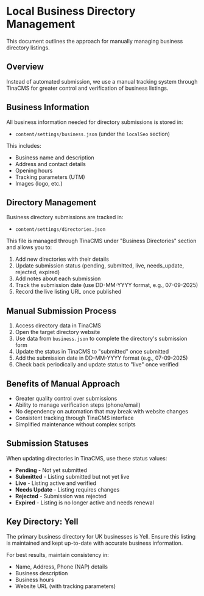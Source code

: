 # Local Business Directory Management

This document outlines the approach for manually managing business directory listings.

## Overview

Instead of automated submission, we use a manual tracking system through TinaCMS for greater control and verification of business listings.

## Business Information

All business information needed for directory submissions is stored in:
- `content/settings/business.json` (under the `localSeo` section)

This includes:
- Business name and description
- Address and contact details
- Opening hours
- Tracking parameters (UTM)
- Images (logo, etc.)

## Directory Management

Business directory submissions are tracked in:
- `content/settings/directories.json`

This file is managed through TinaCMS under "Business Directories" section and allows you to:

1. Add new directories with their details
2. Update submission status (pending, submitted, live, needs_update, rejected, expired)
3. Add notes about each submission
4. Track the submission date (use DD-MM-YYYY format, e.g., 07-09-2025)
5. Record the live listing URL once published

## Manual Submission Process

1. Access directory data in TinaCMS
2. Open the target directory website
3. Use data from `business.json` to complete the directory's submission form
4. Update the status in TinaCMS to "submitted" once submitted
5. Add the submission date in DD-MM-YYYY format (e.g., 07-09-2025)
6. Check back periodically and update status to "live" once verified

## Benefits of Manual Approach

- Greater quality control over submissions
- Ability to manage verification steps (phone/email)
- No dependency on automation that may break with website changes
- Consistent tracking through TinaCMS interface
- Simplified maintenance without complex scripts

## Submission Statuses

When updating directories in TinaCMS, use these status values:

- **Pending** - Not yet submitted
- **Submitted** - Listing submitted but not yet live
- **Live** - Listing active and verified
- **Needs Update** - Listing requires changes
- **Rejected** - Submission was rejected
- **Expired** - Listing is no longer active and needs renewal

## Key Directory: Yell

The primary business directory for UK businesses is Yell. Ensure this listing is maintained and kept up-to-date with accurate business information.

For best results, maintain consistency in:
- Name, Address, Phone (NAP) details
- Business description
- Business hours
- Website URL (with tracking parameters)
